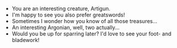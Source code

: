- You are an interesting creature, Artigun.
- I'm happy to see you also prefer greatswords!
- Sometimes I wonder how you know of all those treasures...
- An interesting Argonian, well, two actually...
- Would you be up for sparring later? I'd love to see your foot- and bladework!
